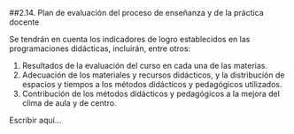 ##2.14. Plan de evaluación del proceso de enseñanza y de la práctica docente

Se tendrán en cuenta los indicadores de logro establecidos en las programaciones didácticas, incluirán, entre otros:

1. Resultados de la evaluación del curso en cada una de las materias.
2. Adecuación de los materiales y recursos didácticos, y la distribución de espacios y tiempos a los métodos didácticos y pedagógicos utilizados.
3. Contribución de los métodos didácticos y pedagógicos a la mejora del clima de aula y de centro.

Escribir aquí...
